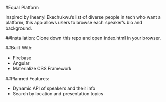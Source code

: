 #Equal Platform

Inspired by Iheanyi Ekechukwu’s list of diverse people in tech who want a platform, this app allows users to browse each speaker’s bio  and background.

##Installation:
Clone down this repo and open index.html in your browser.

##Built With:
- Firebase
- Angular
- Materialize CSS Framework

##Planned Features:
- Dynamic API of speakers and their info
- Search by location and presentation topics